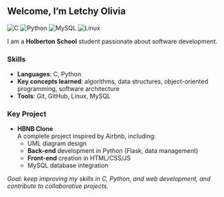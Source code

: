 ## Welcome, I’m Letchy Olivia  

![C](https://img.shields.io/badge/Code-C-blue)
![Python](https://img.shields.io/badge/Code-Python-yellow)
![MySQL](https://img.shields.io/badge/Database-MySQL-orange)
![Linux](https://img.shields.io/badge/OS-Linux-black)

I am a **Holberton School** student passionate about software development.  

###  Skills  
- **Languages**: C, Python  
- **Key concepts learned**: algorithms, data structures, object-oriented programming, software architecture  
- **Tools**: Git, GitHub, Linux, MySQL  

###  Key Project  
- **HBNB Clone**  
  A complete project inspired by Airbnb, including:  
  - UML diagram design  
  - **Back-end** development in Python (Flask, data management)  
  - **Front-end** creation in HTML/CSS/JS
  - MySQL database integration  

*Goal: keep improving my skills in C, Python, and web development, and contribute to collaborative projects.*
